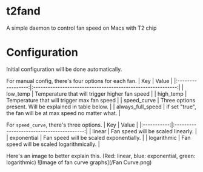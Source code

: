 # t2fand
A simple daemon to control fan speed on Macs with T2 chip

# Configuration
Initial configuration will be done automatically.

For manual config, there's four options for each fan.
|        Key        |                            Value                            |
|:-----------------:|:-----------------------------------------------------------:|
|      low_temp     |        Temperature that will trigger higher fan speed       |
|     high_temp     |         Temperature that will trigger max fan speed         |
|    speed_curve    |   Three options present. Will be explained in table below.  |
| always_full_speed | if set "true", the fan will be at max speed no matter what. |

For `speed_curve`, there's three options.
|     Key     |                   Value                   |
|:-----------:|:-----------------------------------------:|
|    linear   |     Fan speed will be scaled linearly.    |
| exponential |  Fan speed will be scaled exponentially.  |
| logarithmic | Fan speed will be scaled logarithmically. |

Here's an image to better explain this. (Red: linear, blue: exponential, green: logarithmic)
![Image of fan curve graphs](/Fan Curve.png)
